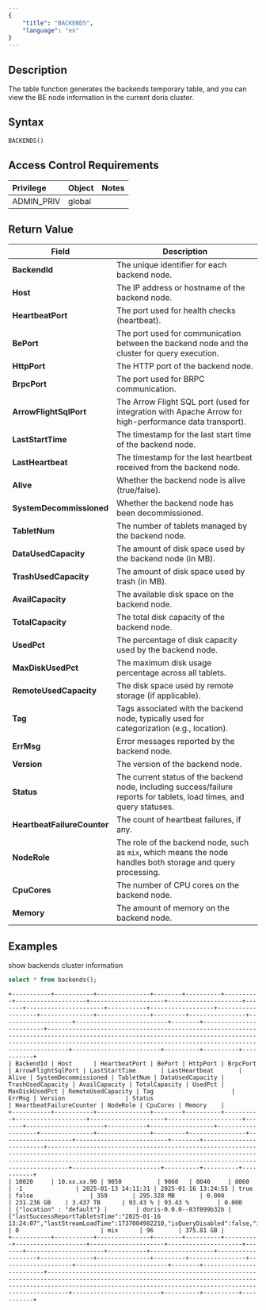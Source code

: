 ```yaml
---
{
    "title": "BACKENDS",
    "language": "en"
}
---
```


<!--
Licensed to the Apache Software Foundation (ASF) under one
or more contributor license agreements.  See the NOTICE file
distributed with this work for additional information
regarding copyright ownership.  The ASF licenses this file
to you under the Apache License, Version 2.0 (the
"License"); you may not use this file except in compliance
with the License.  You may obtain a copy of the License at

  http://www.apache.org/licenses/LICENSE-2.0

Unless required by applicable law or agreed to in writing,
software distributed under the License is distributed on an
"AS IS" BASIS, WITHOUT WARRANTIES OR CONDITIONS OF ANY
KIND, either express or implied.  See the License for the
specific language governing permissions and limitations
under the License.
-->

## Description

The table function generates the backends temporary table, and you can view the BE node information in the current doris cluster.

## Syntax
```sql
BACKENDS()
```

## Access Control Requirements

| Privilege  | Object | Notes |
| :--------- |:-------|:------|
| ADMIN_PRIV | global |       |

## Return Value
| Field                       | Description                                                                                                            |
|-----------------------------|------------------------------------------------------------------------------------------------------------------------|
| **BackendId**               | The unique identifier for each backend node.                                                                           |
| **Host**                    | The IP address or hostname of the backend node.                                                                        |
| **HeartbeatPort**           | The port used for health checks (heartbeat).                                                                           |
| **BePort**                  | The port used for communication between the backend node and the cluster for query execution.                          |
| **HttpPort**                | The HTTP port of the backend node.                                                                                     |
| **BrpcPort**                | The port used for BRPC communication.                                                                                  |
| **ArrowFlightSqlPort**      | The Arrow Flight SQL port (used for integration with Apache Arrow for high-performance data transport).                |
| **LastStartTime**           | The timestamp for the last start time of the backend node.                                                             |
| **LastHeartbeat**           | The timestamp for the last heartbeat received from the backend node.                                                   |
| **Alive**                   | Whether the backend node is alive (true/false).                                                                        |
| **SystemDecommissioned**    | Whether the backend node has been decommissioned.                                                                      |
| **TabletNum**               | The number of tablets managed by the backend node.                                                                     |
| **DataUsedCapacity**        | The amount of disk space used by the backend node (in MB).                                                             |
| **TrashUsedCapacity**       | The amount of disk space used by trash (in MB).                                                                        |
| **AvailCapacity**           | The available disk space on the backend node.                                                                          |
| **TotalCapacity**           | The total disk capacity of the backend node.                                                                           |
| **UsedPct**                 | The percentage of disk capacity used by the backend node.                                                              |
| **MaxDiskUsedPct**          | The maximum disk usage percentage across all tablets.                                                                  |
| **RemoteUsedCapacity**      | The disk space used by remote storage (if applicable).                                                                 |
| **Tag**                     | Tags associated with the backend node, typically used for categorization (e.g., location).                             |
| **ErrMsg**                  | Error messages reported by the backend node.                                                                           |
| **Version**                 | The version of the backend node.                                                                                       |
| **Status**                  | The current status of the backend node, including success/failure reports for tablets, load times, and query statuses. |
| **HeartbeatFailureCounter** | The count of heartbeat failures, if any.                                                                               |
| **NodeRole**                | The role of the backend node, such as `mix`, which means the node handles both storage and query processing.           |
| **CpuCores**                | The number of CPU cores on the backend node.                                                                           |
| **Memory**                  | The amount of memory on the backend node.                                                                              |


## Examples
show backends cluster information
```sql
select * from backends();
```

```text
+-----------+-----------+---------------+--------+----------+----------+--------------------+---------------------+---------------------+-------+----------------------+-----------+------------------+-------------------+---------------+---------------+---------+----------------+--------------------+--------------------------+--------+-------------------------+------------------------------------------------------------------------------------------------------------------------------------------------------------------------------------------------------------------------+-------------------------+----------+----------+-----------+
| BackendId | Host      | HeartbeatPort | BePort | HttpPort | BrpcPort | ArrowFlightSqlPort | LastStartTime       | LastHeartbeat       | Alive | SystemDecommissioned | TabletNum | DataUsedCapacity | TrashUsedCapacity | AvailCapacity | TotalCapacity | UsedPct | MaxDiskUsedPct | RemoteUsedCapacity | Tag                      | ErrMsg | Version                 | Status                                                                                                                                                                                                                 | HeartbeatFailureCounter | NodeRole | CpuCores | Memory    |
+-----------+-----------+---------------+--------+----------+----------+--------------------+---------------------+---------------------+-------+----------------------+-----------+------------------+-------------------+---------------+---------------+---------+----------------+--------------------+--------------------------+--------+-------------------------+------------------------------------------------------------------------------------------------------------------------------------------------------------------------------------------------------------------------+-------------------------+----------+----------+-----------+
| 10020     | 10.xx.xx.90 | 9050          | 9060   | 8040     | 8060     | -1               | 2025-01-13 14:11:31 | 2025-01-16 13:24:55 | true  | false                | 359       | 295.328 MB       | 0.000             | 231.236 GB    | 3.437 TB      | 93.43 % | 93.43 %        | 0.000              | {"location" : "default"} |        | doris-0.0.0--83f899b32b | {"lastSuccessReportTabletsTime":"2025-01-16 13:24:07","lastStreamLoadTime":1737004982210,"isQueryDisabled":false,"isLoadDisabled":false,"isActive":true,"currentFragmentNum":0,"lastFragmentUpdateTime":1737004982195} | 0                       | mix      | 96       | 375.81 GB |
+-----------+-----------+---------------+--------+----------+----------+--------------------+---------------------+---------------------+-------+----------------------+-----------+------------------+-------------------+---------------+---------------+---------+----------------+--------------------+--------------------------+--------+-------------------------+------------------------------------------------------------------------------------------------------------------------------------------------------------------------------------------------------------------------+-------------------------+----------+----------+-----------+
```